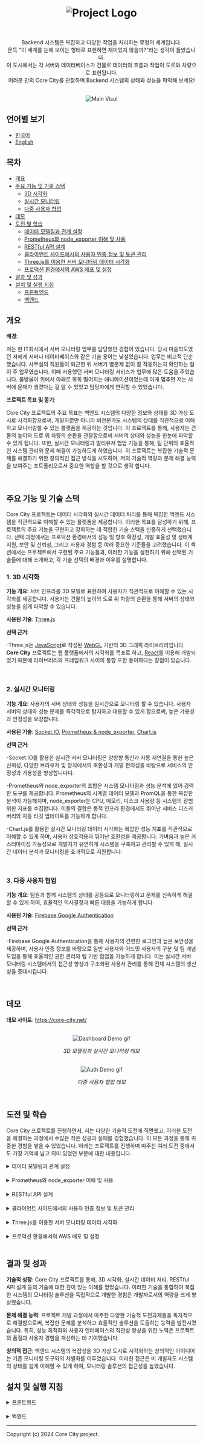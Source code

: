 <h1 align="center">
  <img src="assets/readme-image-1.png" alt="Project Logo">
</h1>

<br>

<p align="center">
  Backend 시스템은 복잡하고 다양한 작업을 처리하는 무형의 세계입니다.
  <br>
  문득 "이 세계를 눈에 보이는 형태로 표현하면 재미있지 않을까?"라는 생각이 들었습니다.
  <br>
  이 도시에서는 각 서버와 데이터베이스가 건물로 데이터의 흐름과 작업이 도로와 차량으로 표현됩니다.
  <br>
  여러분 만의 Core City를 관찰하며 Backend 시스템의 상태와 성능을 파악해 보세요!
</p>

<br>

<div align="center">
  <img src="assets/main-visual.jpg" alt="Main Visul">
</div>

## 언어별 보기

- [한국어](README.ko.md)
- [English](README.md)

## 목차

- [개요](#개요)
- [주요 기능 및 기술 스택](#주요-기능-및-기술-스택)
  - [3D 시각화](#1-3d-시각화)
  - [실시간 모니터링](#2-실시간-모니터링)
  - [다중 사용자 협업](#3-다중-사용자-협업)
- [데모](#데모)
- [도전 및 학습](#도전-및-학습)
  - [데이터 모델링과 관계 설정](#data-modeling-and-relationship-setting)
  - [Prometheus와 node_exporter 이해 및 사용](#understanding-and-using-prometheus-and-node-exporter)
  - [RESTful API 설계](#designing-restful-api)
  - [클라이언트 사이드에서의 사용자 인증 정보 및 토큰 관리](#managing-authentication-info-and-tokens-on-client-side)
  - [Three.js를 이용한 서버 모니터링 데이터 시각화](#threejs-server-monitoring-visualization)
  - [프로덕션 환경에서의 AWS 배포 및 설정](#aws-deployment-and-configuration-in-production)
- [결과 및 성과](#결과-및-성과)
- [설치 및 실행 지침](#설치-및-실행-지침)
  - [프론트엔드](#installation-frontend)
  - [백엔드](#installation-backend)

## 개요

**배경**:

저는 한 IT회사에서 서버 모니터링 업무를 담당했던 경험이 있습니다. 당시 미술학도였던 저에게 서버나 데이터베이스와 같은 기술 용어는 낯설었습니다. 업무는 비교적 단순했습니다. 사무실의 직원들이 퇴근한 뒤 서버가 별문제 없이 잘 작동하는지 확인하는 일이 주 업무였습니다. 이때 사용했던 서버 모니터링 서비스가 업무에 많은 도움을 주었습니다. 물방울이 위에서 아래로 똑똑 떨어지는 애니메이션이었는데 이게 멈추면 저는 서버에 문제가 생겼다는 걸 알 수 있었고 담당자에게 연락할 수 있었습니다.

**프로젝트 목표 및 동기**:

Core City 프로젝트의 주요 목표는 백엔드 시스템의 다양한 정보와 상태를 3D 가상 도시로 시각화함으로써, 개발자뿐만 아니라 비전문가도 시스템의 상태를 직관적으로 이해하고 모니터링할 수 있는 플랫폼을 제공하는 것입니다. 이 프로젝트를 통해, 사용자는 건물의 높이와 도로 위 차량의 순환을 관찰함으로써 서버의 상태와 성능을 한눈에 파악할 수 있게 됩니다. 또한, 실시간 모니터링과 멀티유저 협업 기능을 통해, 팀 단위의 효율적인 시스템 관리와 문제 해결이 가능하도게 하였습니다. 이 프로젝트는 복잡한 기술적 문제를 해결하기 위한 창의적인 접근 방식을 시도하며, 저의 기술적 역량과 문제 해결 능력을 보여주는 포트폴리오로서 중요한 역할을 할 것으로 생각 합니다.

<br>

## 주요 기능 및 기술 스택

Core City 프로젝트는 데이터 시각화와 실시간 데이터 처리를 통해 복잡한 백엔드 시스템을 직관적으로 이해할 수 있는 플랫폼을 제공합니다. 이러한 목표를 달성하기 위해, 프로젝트의 주요 기능을 구현하고 강화하는 데 적합한 기술 스택을 신중하게 선택했습니다. 선택 과정에서는 프로덕션 환경에서의 성능 및 향후 확장성, 개발 효율성 및 생태계 지원, 보안 및 신뢰성, 그리고 사용자 경험 등 여러 중요한 기준들을 고려했습니다. 이 섹션에서는 프로젝트에서 구현된 주요 기능들과, 이러한 기능을 실현하기 위해 선택된 기술들에 대해 소개하고, 각 기술 선택의 배경과 이유를 설명합니다.

### 1. 3D 시각화

**기능 개요**: 서버 인프라를 3D 모델로 표현하여 사용자가 직관적으로 이해할 수 있는 시각화를 제공합니다. 사용자는 건물의 높이와 도로 위 차량의 순환을 통해 서버의 상태와 성능을 쉽게 파악할 수 있습니다.

**사용된 기술**: [Three.js](https://threejs.org/)

**선택 근거**:

-Three.js는 [JavaScript](https://developer.mozilla.org/ko/docs/Web/JavaScript)로 작성된 [WebGL](https://developer.mozilla.org/ko/docs/Web/API/WebGL_API) 기반의 3D 그래픽 라이브러리입니다. **Core City** 프로젝트는 웹 플랫폼에서의 시각화를 목표로 하고, [React](https:/react.dev/)를 이용해 개발되었기 때문에 라이브러리와 프레임워크 사이의 통합 또한 용이하다는 장점이 있습니다.

<br>

### 2. 실시간 모니터링

**기능 개요**: 사용자의 서버 상태와 성능을 실시간으로 모니터링 할 수 있습니다. 사용자 서버의 상태와 성능 문제를 즉각적으로 탐지하고 대응할 수 있게 함으로써, 높은 가용성과 안정성을 보장합니다.

**사용된 기술**: [Socket.IO](https://socket.io/), [Prometheus & node_exporter](https://prometheus.io/), [Chart.js](https://www.chartjs.org/)

**선택 근거**:

-Socket.IO를 활용한 실시간 서버 모니터링은 양방향 통신과 자동 재연결을 통한 높은 신뢰성, 다양한 브라우저 및 장치에서의 호환성과 개발 편의성을 바탕으로 서비스의 안정성과 가용성을 향상합니다다.

-Prometheus와 node_exporter의 조합은 시스템 모니터링과 성능 분석에 있어 강력한 도구를 제공합니다. Prometheus의 시계열 데이터 모델과 PromQL을 통한 복잡한 분석이 가능해지며, node_exporter는 CPU, 메모리, 디스크 사용량 등 시스템의 광범위한 지표를 수집합니다. 이들의 결합은 동적 인프라 환경에서도 뛰어난 서비스 디스커버리와 자동 타깃 업데이트를 가능하게 합니다.

-Chart.js를 활용한 실시간 모니터링 데이터 시각화는 복잡한 성능 지표를 직관적으로 이해할 수 있게 하며, 사용자 상호작용과 뛰어난 호환성을 제공합니다. 가벼움과 높은 커스터마이징 가능성으로 개발자가 유연하게 시스템을 구축하고 관리할 수 있게 해, 실시간 데이터 분석과 모니터링을 효과적으로 지원합니다.

<br>

### 3. 다중 사용자 협업

**기능 개요**: 팀원과 함께 시스템의 상태를 공동으로 모니터링하고 문제를 신속하게 해결할 수 있게 하여, 효율적인 의사결정과 빠른 대응을 가능하게 합니다.

**사용된 기술**: [Firebase Google Authentication](https://firebase.google.com/)

**선택 근거**:

-Firebase Google Authentication을 통해 사용자의 간편한 로그인과 높은 보안성을 제공하며, 사용자 인증 정보를 바탕으로 일반 사용자와 어드민 사용자의 구분 및 팀 개념 도입을 통해 효율적인 권한 관리와 팀 기반 협업을 가능하게 합니다. 이는 실시간 서버 모니터링 시스템에서의 접근성 향상과 구조화된 사용자 관리를 통해 전체 시스템의 생산성을 증대시킵니다.

<br>

## 데모

**데모 사이트**: https://core-city.net/

<br>

<div align="center">
  <img src="assets/dashboard-demo.gif" alt="Dashboard Demo gif">
  <p><em>3D 모델링과 실시간 모니터링 데모</em></p>
</div>

<br>

<div align="center">
  <img src="assets/auth-demo.gif" alt="Auth Demo gif">
  <p><em>다중 사용자 협업 데모</em></p>
</div>

<br>

## 도전 및 학습

Core City 프로젝트를 진행하면서, 저는 다양한 기술적 도전에 직면했고, 이러한 도전을 해결하는 과정에서 수많은 작은 성공과 실패를 경험했습니다. 이 모든 과정을 통해 귀중한 경험을 쌓을 수 있었습니다. 아래는 프로젝트를 진행하며 마주친 여러 도전 중에서도 가장 기억에 남고 의미 있었던 부분에 대한 내용입니다.

<details>
  <summary id="data-modeling-and-relationship-setting">데이터 모델링과 관계 설정</summary>

Core City 프로젝트의 백엔드 개발 과정에서, 사용자 정보(User)와 서버 주소(ServerAddress) 문서를 효과적으로 관리하고, 이들 사이의 관계(UserServerRelation)를 명확히 정의하는 작업은 간단한 데이터 모델만 만들어 보았던 제게 새로운 방식의 모델링을 학습할 수 있는 좋은 기회였습니다. 특히, 문서 간의 관계를 설정하고 관리하는 릴레이션 스키마의 설계는 데이터 무결성과 접근성을 보장하는 핵심 요소였습니다.

<br>

<div align="center">
  <img src="assets/diagram.png">
  <p><em>스키마 모델링</em></p>
</div>

<br>

**정규화된 데이터 모델 설계**: 사용자와 서버 주소 간의 관계를 효율적으로 표현하기 위해, 각각의 엔티티를 별도의 스키마로 정의했습니다. 이를 통해 데이터 중복을 최소화하고, 업데이트와 관리의 효율성을 높였습니다.

**관계형 스키마 정의**: UserServerRelation 스키마를 통해 사용자와 서버 주소 간의 다대다(N:N) 관계를 구현했습니다. 이 스키마는 사용자 ID와 서버 주소 ID를 참조하며, 사용자의 승인 상태와 관리자 여부 등 추가적인 관계 정보를 포함하도록 하였습니다.

**데이터 무결성 및 접근성 보장**: MongoDB의 참조(ref)를 사용하여 관계형 데이터를 관리함으로써, 데이터 무결성을 유지하고, 관련 데이터에 대한 쿼리 수행 시 효율성을 보장하였습니다. 또한, populate() 메소드를 사용하여 관계형 쿼리 결과를 쉽게 가져올 수 있도록 설정했습니다.

**보안 및 권한 관리**: UserServerRelation에서는 사용자의 서버 접근 승인 여부와 관리자 권한을 관리함으로써, 애플리케이션의 보안성을 강화했습니다. 이를 통해 사용자가 접근할 수 있는 서버와 수행할 수 있는 작업을 더욱 세밀하게 제어할 수 있었습니다.

데이터 모델링과 관계 설정 경험을 통해, 단순한 스키마 모델링을 넘어 서로 밀접한 연관이 있는 스키마 모델링을 효과적으로 구축할 수 있는 능력을 키웠습니다. 또한, 데이터 무결성의 중요성을 깨달았으며, 초반에 정확하게 설정하는 것이 프로젝트 전체의 로직 수정을 피할 수 있는 핵심 요소임을 깨달았습니다. 이 경험은 프로젝트를 효율적으로 진행하고 유지 보수하는 데 큰 도움이 되었습니다.

</details>

<br>

<details>
  <summary id="understanding-and-using-prometheus-and-node-exporter">Prometheus와 node_exporter 이해 및 사용</summary>

Core City 프로젝트의 실시간 모니터링 시스템을 구축하는 과정에서, 백엔드 서버의 성능 지표를 수집하고 분석하기 위해 Prometheus와 node_exporter의 도입을 결정했습니다. 이 기술들은 강력한 모니터링 기능을 제공하지만, 초기 설정, 메트릭 수집 방법의 이해, 그리고 데이터 쿼리에 있어서 여러 어려움이 있었습니다.

**학습 포인트 및 해결 과정**:

**초기 설정과 구성 이해**: Prometheus와 node_exporter의 초기 설치 및 구성 과정은 다소 복잡했습니다. 공식 문서와 커뮤니티 가이드를 참조하여, 필요한 소프트웨어의 설치 및 실행 방법을 숙지했습니다. 특히, Prometheus 서버의 구성 파일(`prometheus.yml`) 설정을 통해, 어떤 데이터를 수집할지, 얼마나 자주 수집할지 등을 정의하는 방법을 배웠습니다.

```yml
global:
  scrape_interval: 10s # Set the scrape interval to every 15 seconds. Default is every 1 minute.
  evaluation_interval: 10s # Evaluate rules every 15 seconds. The default is every 1 minute.
  # scrape_timeout is set to the global default (10s).
```

_기본 설정은 15초지만 프로젝트 취지에 맞게 스크랩과 평가 간격을 10초로 조정_

```yml
scrape_configs:
  # The job name is added as a label `job=<job_name>` to any timeseries scraped from this config.
  - job_name: "prometheus"

    # metrics_path defaults to '/metrics'
    # scheme defaults to 'http'.

    static_configs:
      - targets: ["localhost:9100"]
        labels:
          group: "server-monitor"
```

_`prometheus.yml`의 내용 중 스크랩 대상을 node_exporter가 작동하고 있는 9100포트로 재설정 및 그룹 이름 지정_

**메트릭 수집 방법의 이해**: node_exporter를 통해 서버의 다양한 성능 지표(CPU 사용량, 메모리 사용량, 디스크 I/O 등)를 수집하는 방법을 이해하는 데 시간이 걸렸습니다. Prometheus의 메트릭 수집 메커니즘과 node_exporter가 제공하는 메트릭 종류를 학습함으로써, 필요한 성능 지표를 효과적으로 모니터링할 방법을 개발했습니다.

```javascript
const totalMemoryQuery =
  address === "http://localhost:9090/"
    ? `node_memory_total_bytes`
    : `node_memory_MemTotal_bytes`;
const memoryUsedQuery =
  address === "http://localhost:9090/"
    ? `(node_memory_total_bytes - node_memory_free_bytes) / node_memory_total_bytes * 100`
    : `(node_memory_MemTotal_bytes - node_memory_MemFree_bytes) / node_memory_MemTotal_bytes * 100`;
const swapUsedQuery =
  address === "http://localhost:9090/"
    ? `node_memory_swap_used_bytes`
    : `node_memory_SwapTotal_bytes - node_memory_SwapFree_bytes`;
const memoryFreeQuery =
  address === "http://localhost:9090/"
    ? `node_memory_free_bytes`
    : `node_memory_MemFree_bytes`;
```

_프로젝트의 백엔드에서 사용하는 Memory 데이터 수집 관련 쿼리 (예시에서는 개발 환경이거나 프로덕션 환경에 따라 쿼리가 달라지는 것을 고려함)_

**PromQL**: Prometheus의 쿼리 언어인 PromQL을 사용하여, 수집된 데이터에서 유용한 정보를 추출하고 분석하는 방법을 배우는 과정은 특히 도전적이었습니다. 여러 PromQL 예제와 문서를 통해 기본 쿼리 방법을 익히고, 프로젝트의 요구 사항에 맞는 복잡한 쿼리를 작성하는 방법을 학습했습니다.

이러한 도전 과정을 통해, Prometheus와 node_exporter를 사용한 성능 모니터링 시스템의 구축 능력뿐만 아니라, 시스템 성능 분석과 관련된 심층적인 이해를 얻을 수 있었습니다. 이 경험은 프론트엔드와 백엔드 개발을 넘어서 시스템 모니터링과 성능 최적화에 대한 지식과 기술을 쌓는 데 큰 도움이 되었습니다.

</details>

<br>

<details>
  <summary id="designing-restful-api">RESTful API 설계</summary>

Core City 프로젝트의 실시간 데이터 처리 및 다중 사용자 협업 기능을 지원하기 위해서는, 백엔드 시스템과의 효율적인 데이터 교환을 위한 RESTful API의 설계가 필수적이었습니다. RESTful API를 설계하는 과정에서는, 데이터 리소스의 표현, 클라이언트와 서버 간의 상태 전송, 그리고 API 버전 관리 등 여러 가지 난해한 문제들을 해결해야 했습니다.

**학습 포인트 및 해결 과정**:

**리소스 설계와 URI 구조**: 가장 먼저, 서버 상태 정보, 사용자 인증 데이터, 시각화 설정 등 프로젝트에서 다루는 주요 데이터 리소스를 식별했습니다. 각 리소스에 대해 의미론적으로 명확하고, 일관된 URI 구조를 설계함으로써, API의 사용성과 이해도를 높였습니다.

**HTTP 메소드와 상태 코드의 적절한 사용**: 각 API 엔드포인트에서는, 리소스를 생성, 조회, 수정, 삭제하는 CRUD 연산을 수행하기 위해 HTTP 메소드(GET, POST, PUT, DELETE)를 적절히 사용했습니다. 또한, 요청 처리 결과를 명확히 표현하기 위해 HTTP 상태 코드(예: 200 OK, 404 Not Found, 500 Internal Server Error)를 활용하여, 클라이언트에게 API 호출 결과를 정확히 전달했습니다.

**버전 관리**: API의 지속적인 개선과 확장을 위해 URI 경로에 버전 번호를 포함해, 이전 버전의 API를 계속해서 지원하면서도 새로운 기능을 추가할 수 있는 유연성을 확보했습니다.

**보안과 인증**: RESTful API를 통한 데이터 전송 과정에서 보안은 매우 중요한 고려 사항이었습니다. Firebase와 Google Authentication을 활용한 인증 미들웨어를 통해 사용자 인증과 권한 부여를 관리함으로써, 데이터의 안전한 전송과 접근 제어를 구현했습니다.

이러한 과정을 통해, Core City 프로젝트의 핵심 기능을 지원하는 견고하고 확장할 수 있는 RESTful API를 설계하고 구현할 수 있었습니다. RESTful API 설계 과정은 저에게 REST 아키텍처 원칙에 대한 심층적인 이해와 함께, 보다 나은 API 설계 및 보안 전략을 고안하는 능력을 키워주었습니다.

</details>

<br>

<details>
  <summary id="managing-authentication-info-and-tokens-on-client-side">클라이언트 사이드에서의 사용자 인증 정보 및 토큰 관리</summary>

Core City 프로젝트에서, 클라이언트 사이드에서 사용자 인증 정보와 토큰을 안전하게 유지하고 관리하는 것은 큰 도전이었습니다. 특히, 애플리케이션의 상태를 전역적으로 관리하면서도 보안을 유지해야 하는 필요성이 있었습니다. 사용자 인증 상태를 효과적으로 관리하고, 서버와의 인증 토큰을 이용한 통신이 안전하게 이루어질 수 있도록 하는 것이 주요 과제였습니다.

**학습 포인트 및 해결 과정**:

**리덕스를 이용한 상태 관리**: 리덕스를 통해 애플리케이션의 다양한 컴포넌트에서 사용자 인증 상태를 중앙에서 관리할 수 있도록 했습니다. 이를 통해, 애플리케이션 내 어디서든 인증 상태에 접근하고 업데이트할 수 있는 구조를 마련했습니다.

```javascript
import useAuthState from "@/hooks/useAuthState";

function App() {
  useAuthState();
  .
  .
  .
}
```

**커스텀 훅의 사용**: 리액트의 커스텀 훅 기능을 이용하여, 인증 토큰의 저장, 갱신, 삭제와 같은 로직을 재사용할 수 있는 형태로 구현했습니다. 이 커스텀 훅은 인증 과정에서 발생할 수 있는 다양한 시나리오를 처리하는 데 중심 역할을 했습니다.

```javascript
const useAuthState = () => {
  const auth = getAuth(app);
  const dispatch = useDispatch();

  useEffect(() => {
    const unsubscribe = auth.onAuthStateChanged(async (user) => {
      if (!user) {
        dispatch(clearUser());

        return;
      }

      const token = await user.getIdToken();
      const result = await getUserInformation(token);

      if (result.error) {
        console.error(result.error);

        return;
      }

      dispatch(
        setUser({
          id: result._id,
          email: result.email,
          name: result.name,
          uid: result.uid,
          token: token,
        }),
      );
    });

    return () => unsubscribe();
  }, [dispatch]);
};
```

**앱 초기화 시 인증 상태 확인**: `App.jsx`에서 애플리케이션 초기화 시점에 사용자 인증 정보와 토큰의 유효성을 검증하는 로직을 구현했습니다. 이를 통해, 사용자가 애플리케이션에 접근할 때마다 인증 상태가 최신 상태로 유지되도록 했습니다.

**보안성 강화**: 사용자 인증 정보와 토큰을 클라이언트 사이드에서 안전하게 관리하기 위해, HTTPS를 통한 암호화된 통신, 토큰 기반 인증 방식 등의 보안 베스트 프랙티스를 적용했습니다.

이러한 접근 방식은 사용자 인증 정보와 토큰을 효율적으로 관리하면서도, 보안을 강화할 수 있는 효과적인 해결책이었습니다. 클라이언트 사이드에서의 인증 정보 관리는 복잡할 수 있지만, 리덕스와 커스텀 훅을 활용함으로써 이러한 복잡성을 해결하고, 사용자 인증 과정을 원활하게 관리할 수 있었습니다.

</details>

<br>

<details>
  <summary id="threejs-server-monitoring-visualization">Three.js를 이용한 서버 모니터링 데이터 시각화</summary>

Three.js를 이용한 3D 시각화에서 각 서버 모니터링 데이터에 적절한 움직임을 부여하는 애니메이션 로직을 구성하는 것은 매우 어려운 과제였습니다. 실시간으로 변화하는 데이터를 기반으로 각 객체에 자연스러운 움직임을 구현하려면, 세밀한 애니메이션 조정과 성능 최적화가 필요했습니다.

**학습 포인트 및 해결 과정**:

**점진적 개발 접근법**: 초기 설정의 복잡성을 관리하기 위해, 작은 기능부터 차례로 구현하며 점진적으로 프로젝트를 발전시켰습니다. 이를 통해, 복잡한 시스템을 단계적으로 구축하면서 문제를 조기에 발견하고 해결할 수 있었습니다.

**애니메이션 기본 원리 학습**: Three.js와 함께 애니메이션의 기본 원리와 루프 애니메이션 등 다양한 애니메이션 기법에 대해 학습했습니다. 이는 데이터의 동적인 특성을 효과적으로 시각화하는 데 필수적인 지식이었습니다.

**성능을 고려 애니메이션 설계**: 애니메이션을 구현할 때는 브라우저의 성능과 한계를 고려해야 했습니다. 따라서, 불필요한 리소스 사용을 최소화하는 방법을 적용하고 원본값 대비 적당한 비율로 객체들을 표현해야 했으며 데이터의 값이 변하지 않거나 그 폭이 넓지 않다면 기존 생성된 객체를 유지하는 방식으로 구현하였습니다.

**데이터 기반 애니메이션 로직 개발**: 서버 모니터링 데이터의 실시간 변화를 반영하기 위해 데이터값에 따라 객체의 개수, 높이 등이 변화하는 애니메이션 로직을 개발했습니다. 예를 들어, 트래픽 양에 따라 도로 위 차량이 증가하거나, 서버의 부하 상태를 건물의 높이가 줄거나 늘어나는 등의 인터랙티브 요소를 추가했습니다.

Three.js를 활용한 서버 모니터링 데이터의 3D 시각화 구현은, 기술적 도전과 함께 개발자로서의 성장 기회를 제공했습니다. 이 과정을 통해 얻은 깊은 기술적 이해와 문제 해결 능력은 향후 비슷한 도전에 직면했을 때 큰 자산이 될 것입니다.

</details>

<br>

<details>
  <summary id="aws-deployment-and-configuration-in-production">프로덕션 환경에서의 AWS 배포 및 설정</summary>

프로젝트를 로컬 개발 환경에서 프로덕션 환경으로 이전하는 과정은 여러 복잡한 단계를 포함했습니다. 특히, 프로덕션 환경에서 HTTPS를 통한 안전한 통신을 구현하기 위한 ELB(Elastic Load Balancing)와 EC2(Elastic Compute Cloud) 인스턴스 설정, SSL/TLS 인증서 발급 및 보안 정책 설정은 로직을 개발하는 것과는 또 다른 도전을 제공했습니다. 또한, 데모 목적으로 가상의 사용자 서버를 설정하고, Prometheus를 서버 내에서 실행하기 위한 스크립트 작성도 새로운 경험이었습니다.

**학습 포인트 및 해결 과정**:

**HTTPS 통신 설정**: 프로덕션 환경에서의 안전한 통신을 위해 ELB를 구성하여 EC2 인스턴스에 로드밸런서를 설정했습니다. 이 과정에서, 로드밸런서를 통해 HTTPS 포트를 열고 보안 관련 정책을 설정하는 것뿐만 아니라, 로드밸런서의 도입이 어떻게 고가용성을 자연스럽게 지원하는지에 대해서도 알게 되었습니다.

**가상 사용자 서버 설정**: 로컬 환경이 아닌 EC2 인스턴스 환경에서 Prometheus를 실행하기 위해, 인스턴스 내에서 Prometheus를 구동하고 관리하기 위한 스크립트를 작성했습니다. 이 스크립트는 서버의 시작 시 Prometheus 서비스가 자동으로 실행되도록 구성하여, 모니터링 시스템의 지속적인 작동을 보장했습니다.

**단계별 구현**: 처음에는 가장 기본적인 EC2 인스턴스에 애플리케이션을 수동으로 배포하는 것부터 시작했습니다. 점차, 자동화된 CI/CD 파이프라인을 구축하고, 더 고급 서비스를 통합하여 배포 과정을 최적화했습니다.

**보안 설정에 대한 주의**: AWS에서 애플리케이션을 안전하게 배포하기 위해 필요한 보안 설정을 신중하게 구성했습니다. IAM 역할과 정책을 설정하여 최소 권한 원칙을 적용하고, VPC를 통해 네트워크를 격리했습니다.

이 과정을 통해, AWS 클라우드 인프라를 사용하여 웹 애플리케이션을 성공적으로 배포하고 관리하는 방법에 대한 깊은 이해를 얻었습니다. 또한, 클라우드 서비스를 사용한 배포의 자동화 및 최적화, 보안 관리에 대한 실질적인 경험을 쌓을 수 있었습니다.

</details>

<br>

## 결과 및 성과

**기술적 성장**: Core City 프로젝트를 통해, 3D 시각화, 실시간 데이터 처리, RESTful API 설계 등의 기술에 대한 깊이 있는 이해를 얻었습니다. 이러한 기술을 통합하여 복잡한 시스템의 모니터링 솔루션을 독립적으로 개발한 경험은 개발자로서의 역량을 크게 향상했습니다.

**문제 해결 능력**: 프로젝트 개발 과정에서 마주한 다양한 기술적 도전과제들을 독자적으로 해결함으로써, 복잡한 문제를 분석하고 효율적인 솔루션을 도출하는 능력을 발전시켰습니다. 특히, 성능 최적화와 사용자 인터페이스의 직관성 향상을 위한 노력은 프로젝트의 품질과 사용자 경험을 개선하는 데 기여했습니다.

**창의적 접근**: 백엔드 시스템의 복잡성을 3D 가상 도시로 시각화하는 창의적인 아이디어는 기존 모니터링 도구와의 차별화를 이루었습니다. 이러한 접근은 비 개발자도 시스템의 상태를 쉽게 이해할 수 있게 하여, 모니터링 솔루션의 접근성을 높였습니다.

## 설치 및 실행 지침

<details>
  <summary id="installation-frontend">프론트엔드</summary>

**환경 요구 사항**

- Node.js v18.18.1 이상
- npm v9.8.1 (Node.js 설치 시 함께 설치됩니다)

**설치 절차**

**프로젝트 클론**

```bash
git clone https://github.com/project-CoreCity/Frontend.git
```

**종속성 설치**

```
npm install
```

`.env`파일을 프로젝트 루트 디렉토리에 생성합니다.

```bash
VITE_BACKEND_URL=http://localhost:3000 # 프로젝트의 백엔드 기본 포트는 3000입니다.

# 아래의 영역은 여러분이 Firebase에서 전달받은 정보를 바탕으로 입력해 주시면 됩니다.

VITE_FIREBASE_API_KEY=
VITE_FIREBASE_AUTH_DOMAIN=
VITE_FIREBASE_PROJECT_ID=
VITE_FIREBASE_STORAGE_BUCKET=
VITE_FIREBASE_MESSAGING_SENDER_ID=
VITE_FIREBASE_APP_ID=
VITE_FIREBASE_MEASUREMENT_ID=
```

**실행 명령어**

개발자 모드

```bash
npm run dev
```

프로덕션(배포) 모드

```bash
npm run build
```

</details>

<br>

<details>
  <summary id="installation-backend">백엔드</summary>

**환경 요구 사항**

- Node.js v18.18.1 이상
- npm v9.8.1 (Node.js 설치 시 함께 설치됩니다)

**설치 절차**

**프로젝트 클론**

```bash
git clone https://github.com/project-CoreCity/Backend.git
```

**종속성 설치**

```
npm install
```

`.env`파일을 프로젝트 루트 디렉토리에 생성합니다.

```bash
CONNECTION_URI= # 여러분의 MongoDB Connection String을 입력해주세요.

FRONTEND_URL=http://localhost:5173 # 프로젝트의 프론트엔드 기본 포트는 5173입니다.

# 아래의 영역은 여러분이 Firebase에서 전달받은 정보를 바탕으로 입력해 주시면 됩니다.
# FIREBASE_PRIVATE_KEY_ID 값은 매우 길기 때문에 적절한 줄바꿈에 주의하세요.
# Core City 프로젝트의 AWS 배포를 고려하여, `\n` 대신 `@`를 사용한 뒤 코드에서 .replace(/@/g, "\n")를 사용해 줄바꿈을 처리합니다.

FRONTEND_URL=
FIREBASE_TYPE=
FIREBASE_PROJECT_ID=
FIREBASE_PRIVATE_KEY_ID=
FIREBASE_PRIVATE_KEY=
FIREBASE_CLIENT_EMAIL=
FIREBASE_CLIENT_ID=
FIREBASE_AUTH_URI=
FIREBASE_TOKEN_URI=
FIREBASE_AUTH_PROVIDER_CERT_URL=
FIREBASE_CLIENT_CERT_URL=
FIREBASE_UNIVERSE_DOMAIN=
```

**실행 명령어**

개발자 모드

```bash
npm run dev
```

</details>

---

Copyright (c) 2024 Core City project.
